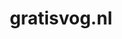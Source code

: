 ---
layout: post
title: "gratisvog.nl"
internal_url: "/dutchgov/gratisvog.nl.html"
subdomains_count: 9
all_subdomains_count: 14
urls_count: 9
ssl_rank: 98.888888888889
http_rank: 78
url_link: /data/gratisvog.nl/urls.txt
all_subdomains_link: /data/gratisvog.nl/all_subdomains.txt
subdomains_link: /data/gratisvog.nl/subdomains.txt
categories: dutchgov
---